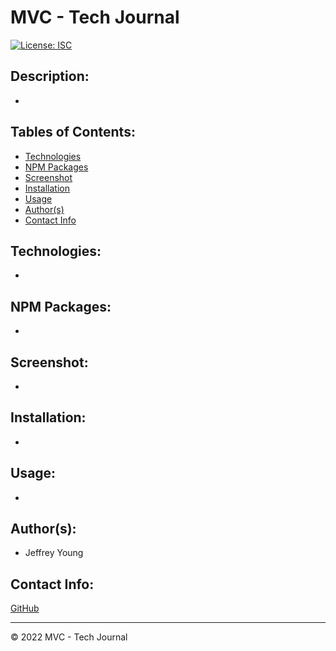 # MVC - Tech Journal

[![License: ISC](https://img.shields.io/badge/License-ISC-blue.svg)](https://opensource.org/licenses/ISC)

## Description:
* 

## Tables of Contents:
* [Technologies](#technologies)
* [NPM Packages](#npm-packages)
* [Screenshot](#screenshot)
* [Installation](#installation)
* [Usage](#usage)
* [Author(s)](#authors)
* [Contact Info](#contact-info)

## Technologies:
* 

## NPM Packages:
* 

## Screenshot:
* 


## Installation:
* 

## Usage:
* 

## Author(s):
* Jeffrey Young

## Contact Info:
[GitHub](https://github.com/jeffymiyoung)

---
© 2022 MVC - Tech Journal